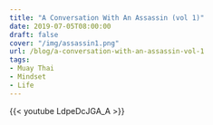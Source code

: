 ```yaml
---
title: "A Conversation With An Assassin (vol 1)"
date: 2019-07-05T08:00:00
draft: false
cover: "/img/assassin1.png"
url: /blog/a-conversation-with-an-assassin-vol-1
tags:
- Muay Thai
- Mindset
- Life
---
```


{{< youtube LdpeDcJGA_A >}} 